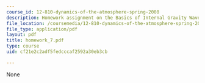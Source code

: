 ```yaml
---
course_id: 12-810-dynamics-of-the-atmosphere-spring-2008
description: Homework assignment on the Basics of Internal Gravity Waves.
file_location: /coursemedia/12-810-dynamics-of-the-atmosphere-spring-2008/cf21e2c2adf5fedcccaf2592a30eb3cb_homework_7.pdf
file_type: application/pdf
layout: pdf
title: homework_7.pdf
type: course
uid: cf21e2c2adf5fedcccaf2592a30eb3cb

---
```

None